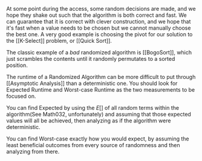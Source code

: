 At some point during the access, some random decisions are made, and we hope they shake out such that the algorithm is both correct and fast.
We can guarantee that it is correct with clever construction, and we hope that it's fast when a value needs to be chosen but we cannot manually choose the best one.
A very good example is choosing the pivot for our solution to the [[K-Select]] problem, or [[Quick Sort]].

The classic example of a *bad* randomized algorithm is [[BogoSort]], which just scrambles the contents until it randomly permutates to a sorted position.

The runtime of a Randomized Algorithm can be more difficult to put through [[Asymptotic Analysis]] than a deterministic one.
You should look for Expected Runtime and Worst-case Runtime as the two measurements to be focused on.

You can find Expected by using the $E[]$ of all random terms within the algorithm(See Math032, unfortunately) and assuming that those expected values will all be achieved, then analyzing as if the algorithm were deterministic.

You can find Worst-case exactly how you would expect, by assuming the least beneficial outcomes from every source of randomness and then analyzing from there.